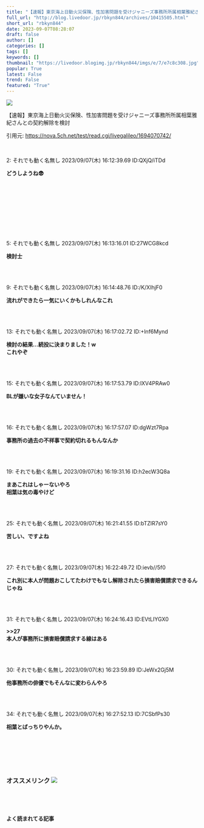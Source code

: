 ```yaml
---
title: "【速報】東京海上日動火災保険、性加害問題を受けジャニーズ事務所所属相葉雅紀さんとの契約解除を検討:暇つぶしニュース"
full_url: "http://blog.livedoor.jp/rbkyn844/archives/10415505.html"
short_url: "rbkyn844"
date: 2023-09-07T08:28:07
draft: false
author: []
categories: []
tags: []
keywords: []
thumbnail: "https://livedoor.blogimg.jp/rbkyn844/imgs/e/7/e7c8c308.jpg"
popular: True
latest: False
trend: False
featured: "True"
---
```


![](https://livedoor.blogimg.jp/rbkyn844/imgs/e/7/e7c8c308.jpg)

<div><p>【速報】東京海上日動火災保険、性加害問題を受けジャニーズ事務所所属相葉雅紀さんとの契約解除を検討</p><p>引用元: <a title="" target="_blank" href="https://nova.5ch.net/test/read.cgi/livegalileo/1694070742/">https://nova.5ch.net/test/read.cgi/livegalileo/1694070742/ </a> </p><br> <p class="res1">2: それでも動く名無し 2023/09/07(木) 16:12:39.69 ID:QXjQ/iTDd</p><p class="res2"><b> どうしようね😨 </b></p> <br><br><br><br><br><br><br><br> <p class="res1">5: それでも動く名無し 2023/09/07(木) 16:13:16.01 ID:27WCG8kcd </p> <p class="res2"><b> 検討士 </b></p><br><br> <p class="res1">9: それでも動く名無し 2023/09/07(木) 16:14:48.76 ID:/K/XIhjF0 </p> <p class="res2"><b> 流れができたら一気にいくかもしれんなこれ </b></p><br><br> <p class="res1">13: それでも動く名無し 2023/09/07(木) 16:17:02.72 ID:+lnf6Mynd </p> <p class="res2"><b> 検討の結果…続投に決まりました！w <br> これやぞ </b></p><br><br> <p class="res1">15: それでも動く名無し 2023/09/07(木) 16:17:53.79 ID:lXV4PRAw0 </p> <p class="res2"><b> BLが嫌いな女子なんていません！ </b></p><br><br> <p class="res1">16: それでも動く名無し 2023/09/07(木) 16:17:57.07 ID:dgWzt7Rpa </p> <p class="res2"><b> 事務所の過去の不祥事で契約切れるもんなんか </b></p><br><br> <p class="res1">19: それでも動く名無し 2023/09/07(木) 16:19:31.16 ID:h2ecW3Q8a </p> <p class="res2"><b> まあこれはしゃーないやろ <br> 相葉は気の毒やけど </b></p><br><br> <p class="res1">25: それでも動く名無し 2023/09/07(木) 16:21:41.55 ID:bTZlR7sY0 </p> <p class="res2"><b> 苦しい、ですよね </b></p><br><br> <p class="res1">27: それでも動く名無し 2023/09/07(木) 16:22:49.72 ID:ievb//5f0 </p> <p class="res2"><b> これ別に本人が問題おこしてたわけでもなし解除されたら損害賠償請求できるんじゃね </b></p><br><br> <p class="res1">31: それでも動く名無し 2023/09/07(木) 16:24:16.43 ID:EVtLIYGX0 </p> <p class="res2"><b> >>27 <br> 本人が事務所に損害賠償請求する線はある </b></p><br><br> <p class="res1">30: それでも動く名無し 2023/09/07(木) 16:23:59.89 ID:JeWx2Gj5M </p> <p class="res2"><b> 他事務所の俳優でもそんなに変わらんやろ </b></p><br><br> <p class="res1">34: それでも動く名無し 2023/09/07(木) 16:27:52.13 ID:7CSbfPs30 </p> <p class="res2"><b> 相葉とばっちりやんか。 </b></p><br><br> <p id="5077e33f033c4e934bb013c7c4eb8bbd"> </p><br> <br> <p class="no-pc"></p> <h3 class="linkh">オススメリンク <img src="http://blog.livedoor.jp/rbkyn844/ftp/fusagikom-fikergh.png"></h3> <p class="link2"> </p><br> <p class="no-pc"></p> <p class="no-pc"><br><p><b>よく読まれてる記事</b></p><br></p> </div>